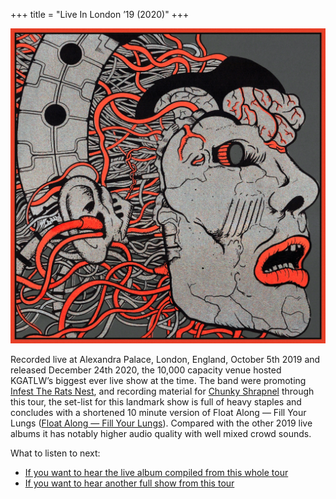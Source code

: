 +++
title = "Live In London ’19 (2020)"
+++

![album cover of Live In London 2019](./cover.jpg)

Recorded live at Alexandra Palace, London, England, October 5th 2019 and released December 24th 2020, the 10,000 capacity venue hosted KGATLW’s biggest ever live show at the time. The band were promoting [Infest The Rats Nest](/releases/infest-the-rats-nest), and recording material for [Chunky Shrapnel](/releases/chunky-shrapnel) through this tour, the set-list for this landmark show is full of heavy staples and concludes with a shortened 10 minute version of Float Along — Fill Your Lungs ([Float Along — Fill Your Lungs](/releases/float-along-fill-your-lungs)). Compared with the other 2019 live albums it has notably higher audio quality with well mixed crowd sounds.

What to listen to next:

*   [If you want to hear the live album compiled from this whole tour](/releases/chunky-shrapnel)
*   [If you want to hear another full show from this tour](/releases/live-in-asheville-2019)
